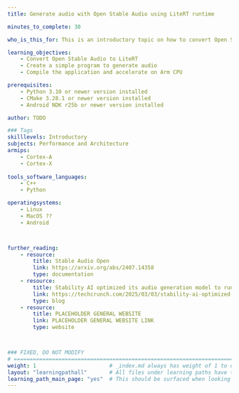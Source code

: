 ```yaml
---
title: Generate audio with Open Stable Audio using LiteRT runtime

minutes_to_complete: 30

who_is_this_for: This is an introductory topic on how to convert Open Stable Audio to LiteRT and write a simple program to generate audio.

learning_objectives: 
    - Convert Open Stable Audio to LiteRT
    - Create a simple program to generate audio
    - Compile the application and accelerate on Arm CPU

prerequisites:
    - Python 3.10 or newer version installed
    - CMake 3.28.1 or newer version installed
    - Android NDK r25b or newer version installed

author: TODO

### Tags
skilllevels: Introductory
subjects: Performance and Architecture
armips:
    - Cortex-A
    - Cortex-X
    
tools_software_languages:
    - C++
    - Python

operatingsystems:
    - Linux
    - MacOS ??
    - Android



further_reading:
    - resource:
        title: Stable Audio Open
        link: https://arxiv.org/abs/2407.14358
        type: documentation
    - resource:
        title: Stability AI optimized its audio generation model to run on Arm chips
        link: https://techcrunch.com/2025/03/03/stability-ai-optimized-its-audio-generation-model-to-run-on-arm-chips/
        type: blog
    - resource:
        title: PLACEHOLDER GENERAL WEBSITE 
        link: PLACEHOLDER GENERAL WEBSITE LINK
        type: website



### FIXED, DO NOT MODIFY
# ================================================================================
weight: 1                       # _index.md always has weight of 1 to order correctly
layout: "learningpathall"       # All files under learning paths have this same wrapper
learning_path_main_page: "yes"  # This should be surfaced when looking for related content. Only set for _index.md of learning path content.
---
```


